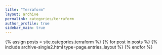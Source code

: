 ```yaml
---
title: "Terraform"
layout: archive
permalink: categories/terraform
author_profile: true
sidebar_main: true
---
```


{% assign posts = site.categories.terraform %}
{% for post in posts %} 
    {% include archive-single2.html type=page.entries_layout %}
{% endfor %}
